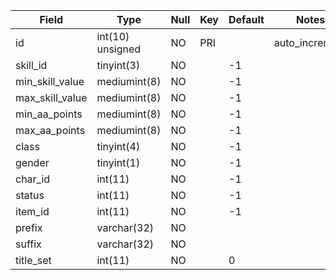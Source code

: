 **Field**|**Type**|**Null**|**Key**|**Default**|**Notes**
-----|-----|-----|-----|-----|-----
id|int(10) unsigned|NO|PRI| |auto\_increment
skill\_id|tinyint(3)|NO| |-1| 
min\_skill\_value|mediumint(8)|NO| |-1| 
max\_skill\_value|mediumint(8)|NO| |-1| 
min\_aa\_points|mediumint(8)|NO| |-1| 
max\_aa\_points|mediumint(8)|NO| |-1| 
class|tinyint(4)|NO| |-1| 
gender|tinyint(1)|NO| |-1| 
char\_id|int(11)|NO| |-1| 
status|int(11)|NO| |-1| 
item\_id|int(11)|NO| |-1| 
prefix|varchar(32)|NO| | | 
suffix|varchar(32)|NO| | | 
title\_set|int(11)|NO| |0| 